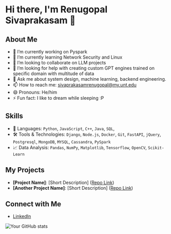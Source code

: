 # Hi there, I'm Renugopal Sivaprakasam 👋

## About Me
- 🔭 I’m currently working on Pyspark
- 🌱 I’m currently learning Network Security and Linux
- 👯 I’m looking to collaborate on LLM projects
- 🤔 I’m looking for help with creating custom GPT engines trained on specific domain with multitude of data
- 💬 Ask me about system design, machine learning, backend engineering.
- 📫 How to reach me: sivaprakasamrenugopal@my.unt.edu
- 😄 Pronouns: He/him
- ⚡ Fun fact: I like to dream while sleeping :P

## Skills
- 🚀 Languages: `Python`, `JavaScript`, `C++`, `Java`, `SQL`,
- 🛠️ Tools & Technologies: `Django`, `Node.js`, `Docker`, `Git`, `FastAPI`, `jQuery`, `Postgresql`, `MongoDB`, `MYSQL`, `Cassandra`, `PySpark`
- 📈 Data Analysis: `Pandas`, `NumPy`, `Matplotlib`, `Tensorflow`, `OpenCV`, `Scikit-Learn`

## My Projects
- **[Project Name]**: [Short Description] ([Repo Link](#))
- **[Another Project Name]**: [Short Description] ([Repo Link](#))

## Connect with Me
- [LinkedIn]([https://www.linkedin.com/in/yourprofile/](https://www.linkedin.com/in/renugopal-siva/))


![Your GitHub stats](https://github-readme-stats.vercel.app/api?username=yourusername&show_icons=true)
